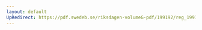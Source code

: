 ```yaml
---
layout: default
UpRedirect: https://pdf.swedeb.se/riksdagen-volumeG-pdf/199192/reg_199192_AU/reg_199192_AU_0005.pdf
---
```

